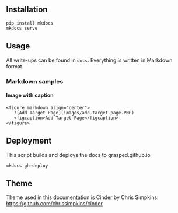 ## Installation
```
pip install mkdocs
mkdocs serve
```

## Usage
All write-ups can be found in `docs`. Everything is written in Markdown format.

### Markdown samples

#### Image with caption
```
<figure markdown align="center">
   ![Add Target Page](images/add-target-page.PNG)
   <figcaption>Add Target Page</figcaption>
</figure>
```


## Deployment
This script builds and deploys the docs to grasped.github.io
```
mkdocs gh-deploy
```

## Theme
Theme used in this documentation is Cinder by Chris Simpkins:
https://github.com/chrissimpkins/cinder

